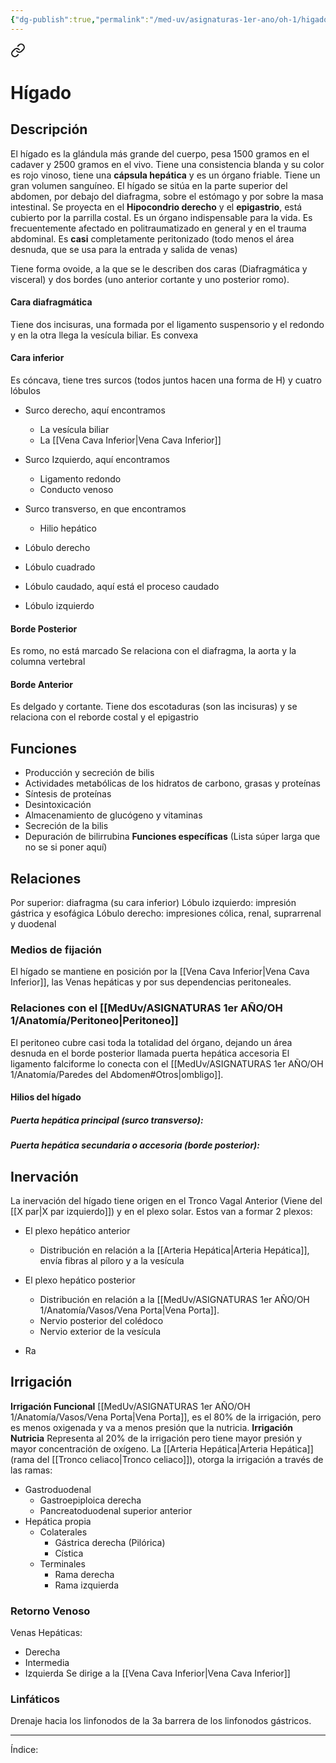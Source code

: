 ```yaml
---
{"dg-publish":true,"permalink":"/med-uv/asignaturas-1er-ano/oh-1/higado-y-vias-biliares/"}
---
```



<div class="transclusion internal-embed is-loaded"><a class="markdown-embed-link" href="/med-uv/asignaturas-1er-ano/oh-1/anatomia/organos/higado/" aria-label="Open link"><svg xmlns="http://www.w3.org/2000/svg" width="24" height="24" viewBox="0 0 24 24" fill="none" stroke="currentColor" stroke-width="2" stroke-linecap="round" stroke-linejoin="round" class="svg-icon lucide-link"><path d="M10 13a5 5 0 0 0 7.54.54l3-3a5 5 0 0 0-7.07-7.07l-1.72 1.71"></path><path d="M14 11a5 5 0 0 0-7.54-.54l-3 3a5 5 0 0 0 7.07 7.07l1.71-1.71"></path></svg></a><div class="markdown-embed">




# Hígado
## Descripción
El hígado es la glándula más grande del cuerpo, pesa 1500 gramos en el cadaver y 2500 gramos en el vivo. Tiene una consistencia blanda y su color es rojo vinoso, tiene una **cápsula hepática** y es un órgano friable. Tiene un gran volumen sanguíneo.
El hígado se sitúa en la parte superior del abdomen, por debajo del diafragma, sobre el estómago y por sobre la masa intestinal. Se proyecta en el **Hipocondrio derecho** y el **epigastrio**, está cubierto por la parrilla costal.
Es un órgano indispensable para la vida. Es frecuentemente afectado en politraumatizado en general y en el trauma abdominal.
Es **casi** completamente peritonizado (todo menos el área desnuda, que se usa para la entrada y salida de venas)

Tiene forma ovoide, a la que se le describen dos caras (Diafragmática y visceral) y dos bordes (uno anterior cortante y uno posterior romo).
#### Cara diafragmática
Tiene dos incisuras, una formada por el ligamento suspensorio y el redondo y en la otra llega la vesícula biliar. Es convexa
#### Cara inferior
Es cóncava, tiene tres surcos (todos juntos hacen una forma de H) y cuatro lóbulos
- Surco derecho, aquí encontramos
	- La vesícula biliar
	- La [[Vena Cava Inferior\|Vena Cava Inferior]]
- Surco Izquierdo, aquí encontramos
	- Ligamento redondo
	- Conducto venoso
- Surco transverso, en que encontramos
	- Hilio hepático

- Lóbulo derecho
- Lóbulo cuadrado
- Lóbulo caudado, aquí está el proceso caudado
- Lóbulo izquierdo
#### Borde Posterior
Es romo, no está marcado
Se relaciona con el diafragma, la aorta y la columna vertebral
#### Borde Anterior
Es delgado y cortante.
Tiene dos escotaduras (son las incisuras) y se relaciona con el reborde costal y el epigastrio
## Funciones
- Producción y secreción de bilis
- Actividades metabólicas de los hidratos de carbono, grasas y proteínas
- Síntesis de proteínas
- Desintoxicación
- Almacenamiento de glucógeno y vitaminas
- Secreción de la bilis
- Depuración de bilirrubina
**Funciones específicas**
(Lista súper larga que no se si poner aquí)
## Relaciones
Por superior: diafragma (su cara inferior)
Lóbulo izquierdo: impresión gástrica y esofágica
Lóbulo derecho: impresiones cólica, renal, suprarrenal y duodenal
### Medios de fijación
El hígado se mantiene en posición por la [[Vena Cava Inferior\|Vena Cava Inferior]], las Venas hepáticas y por sus dependencias peritoneales.
### Relaciones con el [[MedUv/ASIGNATURAS 1er AÑO/OH 1/Anatomía/Peritoneo\|Peritoneo]]
El peritoneo cubre casi toda la totalidad del órgano, dejando un área desnuda en el borde posterior llamada puerta hepática accesoria
El ligamento falciforme lo conecta con el [[MedUv/ASIGNATURAS 1er AÑO/OH 1/Anatomía/Paredes del Abdomen#Otros\|ombligo]].
#### Hilios del hígado
##### Puerta hepática principal (surco transverso):

##### Puerta hepática secundaria o accesoria (borde posterior):

## Inervación
La inervación del hígado tiene origen en el Tronco Vagal Anterior (Viene del [[X par\|X par izquierdo]]) y en el plexo solar. 
Estos van a formar 2 plexos:
- El plexo hepático anterior
	- Distribución en relación a la [[Arteria Hepática\|Arteria Hepática]], envía fibras al píloro y a la vesícula
- El plexo hepático posterior
	- Distribución en relación a la [[MedUv/ASIGNATURAS 1er AÑO/OH 1/Anatomía/Vasos/Vena Porta\|Vena Porta]].
	- Nervio posterior del colédoco
	- Nervio exterior de la vesícula

- Ra
## Irrigación
**Irrigación Funcional**
[[MedUv/ASIGNATURAS 1er AÑO/OH 1/Anatomía/Vasos/Vena Porta\|Vena Porta]], es el 80% de la irrigación, pero es menos oxigenada y va a menos presión que la nutricia.
**Irrigación Nutricia**
Representa al 20% de la irrigación pero tiene mayor presión y mayor concentración de oxígeno. La [[Arteria Hepática\|Arteria Hepática]] (rama del [[Tronco celiaco\|Tronco celiaco]]), otorga la irrigación a través de las ramas:
- Gastroduodenal
	- Gastroepiploica derecha
	- Pancreatoduodenal superior anterior
- Hepática propia
	- Colaterales
		- Gástrica derecha (Pilórica)
		- Cística
	- Terminales
		- Rama derecha
		- Rama izquierda

### Retorno Venoso
Venas Hepáticas:
- Derecha
- Intermedia
- Izquierda
Se dirige a la [[Vena Cava Inferior\|Vena Cava Inferior]]
### Linfáticos
Drenaje hacia los linfonodos de la 3a barrera de los linfonodos gástricos.

***
Índice:

</div></div>

